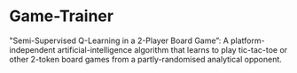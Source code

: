 # Game-Trainer
"Semi-Supervised Q-Learning in a 2-Player Board Game”: A platform-independent artificial-intelligence algorithm that learns  to play tic-tac-toe or other 2-token board games from a partly-randomised analytical opponent.
